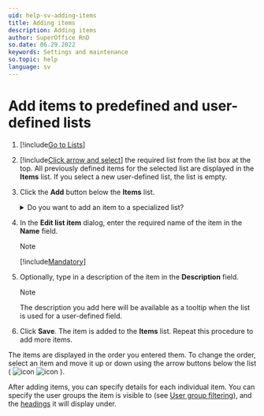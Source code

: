```yaml
---
uid: help-sv-adding-items
title: Adding items
description: Adding items
author: SuperOffice RnD
so.date: 06.29.2022
keywords: Settings and maintenance
so.topic: help
language: sv
---
```


# Add items to predefined and user-defined lists

1. [!include[Go to Lists](includes/goto-lists.md)]

2. [!include[Click arrow and select](includes/expand-list.md)] the required list from the list box at the top. All previously defined items for the selected list are displayed in the **Items** list. If you select a new user-defined list, the list is empty.

3. Click the **Add** button below the **Items** list.

    <details><summary>Do you want to add an item to a specialized list?</summary>

    Some list types are more specialized than those referred to in this procedure. [Specialized lists][1].
    </details>

4. In the **Edit list item** dialog, enter the required name of the item in the **Name** field.

    > [!NOTE]
    > [!include[Mandatory](includes/note-mandatory-field.md)]

5. Optionally, type in a description of the item in the **Description** field.

    > [!NOTE]
    > The description you add here will be available as a tooltip when the list is used for a user-defined field.

6. Click **Save**. The item is added to the **Items** list. Repeat this procedure to add more items.

The items are displayed in the order you entered them. To change the order, select an item and move it up or down using the arrow buttons below the list ( ![icon][img3] ![icon][img4] ).

After adding items, you can specify details for each individual item. You can specify the user groups the item is visible to (see [User group filtering][2]), and the [headings][3] it will display under.

<!-- Referenced links -->
[1]: specialized-lists.md
[2]: organize/user-group-filtering.md
[3]: organize/headings.md

<!-- Referenced images -->
[img3]: ../../../../media/icons/arrow-up.png
[img4]: ../../../../media/icons/arrow-down.png

